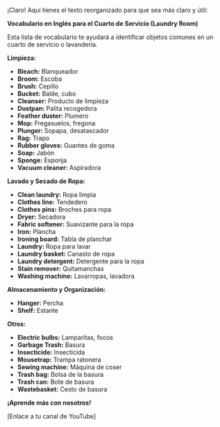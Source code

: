 ¡Claro! Aquí tienes el texto reorganizado para que sea más claro y útil:

**Vocabulario en Inglés para el Cuarto de Servicio (Laundry Room)**

Esta lista de vocabulario te ayudará a identificar objetos comunes en un cuarto de servicio o lavandería.

**Limpieza:**

*   **Bleach:** Blanqueador
*   **Broom:** Escoba
*   **Brush:** Cepillo
*   **Bucket:** Balde, cubo
*   **Cleanser:** Producto de limpieza
*   **Dustpan:** Palita recogedora
*   **Feather duster:** Plumero
*   **Mop:** Fregasuelos, fregona
*   **Plunger:** Sopapa, desatascador
*   **Rag:** Trapo
*   **Rubber gloves:** Guantes de goma
*   **Soap:** Jabón
*   **Sponge:** Esponja
*   **Vacuum cleaner:** Aspiradora

**Lavado y Secado de Ropa:**

*   **Clean laundry:** Ropa limpia
*   **Clothes line:** Tendedero
*   **Clothes pins:** Broches para ropa
*   **Dryer:** Secadora
*   **Fabric softener:** Suavizante para la ropa
*   **Iron:** Plancha
*   **Ironing board:** Tabla de planchar
*   **Laundry:** Ropa para lavar
*   **Laundry basket:** Canasto de ropa
*   **Laundry detergent:** Detergente para la ropa
*   **Stain remover:** Quitamanchas
*   **Washing machine:** Lavarropas, lavadora

**Almacenamiento y Organización:**

*   **Hanger:** Percha
*   **Shelf:** Estante

**Otros:**

*   **Electric bulbs:** Lamparitas, focos
*   **Garbage   Trash:** Basura
*   **Insecticide:** Insecticida
*   **Mousetrap:** Trampa ratonera
*   **Sewing machine:** Máquina de coser
*   **Trash bag:** Bolsa de la basura
*   **Trash can:** Bote de basura
*   **Wastebasket:** Cesto de basura

**¡Aprende más con nosotros!**

[Enlace a tu canal de YouTube]

